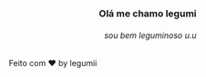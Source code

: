 <div align="middle" alt="card">
  <footer align="right">
		<h3 align""> Olá me chamo legumi </h3>
	  <h6>sou bem leguminoso u.u</h6>
  </footer>
</div>

<p align="middle">Feito com ❤ by legumii</p>
